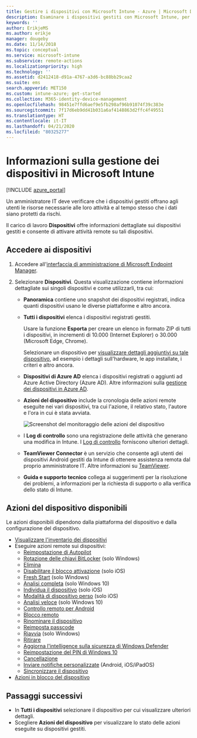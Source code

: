 ```yaml
---
title: Gestire i dispositivi con Microsoft Intune - Azure | Microsoft Docs
description: Esaminare i dispositivi gestiti con Microsoft Intune, per operazioni come esportare un elenco di dispositivi in formato CSV, visualizzare i dispositivi aggiunti ad Azure Active Directory, esaminare un log delle modifiche delle azioni sul dispositivo, usare TeamViewer Connector per consentire agli amministratori IT di risolvere i problemi dei dispositivi Android in modalità remota e visualizzare tutte le azioni che si possono eseguire nei dispositivi.
keywords: ''
author: ErikjeMS
ms.author: erikje
manager: dougeby
ms.date: 11/14/2018
ms.topic: conceptual
ms.service: microsoft-intune
ms.subservice: remote-actions
ms.localizationpriority: high
ms.technology: ''
ms.assetid: d2412418-d91a-4767-a3d6-bc88bb29caa2
ms.suite: ems
search.appverid: MET150
ms.custom: intune-azure; get-started
ms.collection: M365-identity-device-management
ms.openlocfilehash: 98451e7ffd6aef9e5fb298af96b91074f39c383e
ms.sourcegitcommit: 7f17d6eb9dd41b031a6af4148863d2ffc4f49551
ms.translationtype: HT
ms.contentlocale: it-IT
ms.lasthandoff: 04/21/2020
ms.locfileid: "80325277"
---
```

# <a name="what-is-microsoft-intune-device-management"></a>Informazioni sulla gestione dei dispositivi in Microsoft Intune

[!INCLUDE [azure_portal](../includes/azure_portal.md)]

Un amministratore IT deve verificare che i dispositivi gestiti offrano agli utenti le risorse necessarie alle loro attività e al tempo stesso che i dati siano protetti da rischi.

Il carico di lavoro **Dispositivi** offre informazioni dettagliate sui dispositivi gestiti e consente di attivare attività remote su tali dispositivi.

## <a name="get-to-your-devices"></a>Accedere ai dispositivi

1. Accedere all'[interfaccia di amministrazione di Microsoft Endpoint Manager](https://go.microsoft.com/fwlink/?linkid=2109431).
3. Selezionare **Dispositivi**. Questa visualizzazione contiene informazioni dettagliate sui singoli dispositivi e come utilizzarli, tra cui:

   - **Panoramica** contiene uno snapshot dei dispositivi registrati, indica quanti dispositivi usano le diverse piattaforme e altro ancora.
   - **Tutti i dispositivi** elenca i dispositivi registrati gestiti.

     Usare la funzione **Esporta** per creare un elenco in formato ZIP di tutti i dispositivi, in incrementi di 10.000 (Internet Explorer) o 30.000 (Microsoft Edge, Chrome).

     Selezionare un dispositivo per [visualizzare dettagli aggiuntivi su tale dispositivo](device-inventory.md), ad esempio i dettagli sull'hardware, le app installate, i criteri e altro ancora.

   - **Dispositivi di Azure AD** elenca i dispositivi registrati o aggiunti ad Azure Active Directory (Azure AD). Altre informazioni sulla [gestione dei dispositivi in Azure AD](https://docs.microsoft.com/azure/active-directory/device-management-introduction).
   - **Azioni del dispositivo** include la cronologia delle azioni remote eseguite nei vari dispositivi, tra cui l'azione, il relativo stato, l'autore e l'ora in cui è stata avviata.

     ![Screenshot del monitoraggio delle azioni del dispositivo](./media/device-management/monitor-device-actions.png)

   - I **Log di controllo** sono una registrazione delle attività che generano una modifica in Intune. I [Log di controllo](../fundamentals/monitor-audit-logs.md) forniscono ulteriori dettagli.
   - **TeamViewer Connector** è un servizio che consente agli utenti dei dispositivi Android gestiti da Intune di ottenere assistenza remota dal proprio amministratore IT. Altre informazioni su [TeamViewer](teamviewer-support.md).
   - **Guida e supporto tecnico** collega ai suggerimenti per la risoluzione dei problemi, a informazioni per la richiesta di supporto o alla verifica dello stato di Intune.

## <a name="available-device-actions"></a>Azioni del dispositivo disponibili
Le azioni disponibili dipendono dalla piattaforma del dispositivo e dalla configurazione del dispositivo.

- [Visualizzare l'inventario dei dispositivi](device-inventory.md)
- Eseguire azioni remote sui dispositivi:
  - [Reimpostazione di Autopilot](https://docs.microsoft.com/windows/deployment/windows-autopilot/windows-autopilot-reset#reset-devices-with-remote-windows-autopilot-reset)
  - [Rotazione delle chiavi BitLocker](../protect/encrypt-devices.md#rotate-bitlocker-recovery-keys) (solo Windows)
  - [Elimina](devices-wipe.md#delete-devices-from-the-intune-portal)
  - [Disabilitare il blocco attivazione](device-activation-lock-disable.md) (solo iOS)
  - [Fresh Start](device-fresh-start.md) (solo Windows)
  - [Analisi completa](../configuration/device-restrictions-windows-10.md#microsoft-defender-antivirus) (solo Windows 10)
  - [Individua il dispositivo](device-locate.md) (solo iOS)
  - [Modalità di dispositivo perso](device-lost-mode.md) (solo iOS)
  - [Analisi veloce](../configuration/device-restrictions-windows-10.md#microsoft-defender-antivirus) (solo Windows 10)
  - [Controllo remoto per Android](teamviewer-support.md)
  - [Blocco remoto](device-remote-lock.md)
  - [Rinominare il dispositivo](device-rename.md)
  - [Reimposta passcode](device-passcode-reset.md)
  - [Riavvia](device-restart.md) (solo Windows)
  - [Ritirare](devices-wipe.md#retire)
  - [Aggiorna l'intelligence sulla sicurezza di Windows Defender](https://docs.microsoft.com/windows/security/threat-protection/windows-defender-antivirus/manage-protection-updates-windows-defender-antivirus)
  - [Reimpostazione del PIN di Windows 10](device-windows-pin-reset.md)
  - [Cancellazione](devices-wipe.md#wipe)
  - [Inviare notifiche personalizzate](custom-notifications.md#send-a-custom-notification-to-a-single-device) (Android, iOS/iPadOS)
  - [Sincronizzare il dispositivo](device-sync.md)
- [Azioni in blocco del dispositivo](bulk-device-actions.md)

## <a name="next-steps"></a>Passaggi successivi

- In **Tutti i dispositivi** selezionare il dispositivo per cui visualizzare ulteriori dettagli.
- Scegliere **Azioni del dispositivo** per visualizzare lo stato delle azioni eseguite su dispositivi gestiti.
